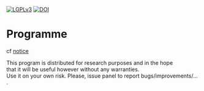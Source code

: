 [![LGPLv3](https://www.gnu.org/graphics/lgplv3-88x31.png)](https://www.gnu.org/licenses/lgpl.html)
[![DOI](https://zenodo.org/badge/23700/HaugmardMeric/CHEs.svg)](https://zenodo.org/badge/latestdoi/23700/HaugmardMeric/CHEs)


# Programme 

cf [notice](https://github.com/HaugmardMeric/CHEs/blob/master/DOC/notice.pdf)


This program is distributed for research purposes and in the hope         
that it will be useful however without any warranties.                    
Use it on your own risk. 
Please, issue panel to report bugs/improvements/... .    